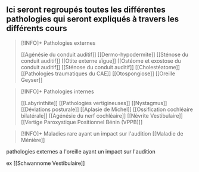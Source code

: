 ## __Ici seront regroupés toutes les différentes pathologies qui seront expliqués à travers les différents cours__


>[!INFO]+ Pathologies externes
>
>[[Agénésie du conduit auditif]]
>[[Dermo-hypodermite]]
>[[Sténose du conduit auditif]]
>[[Otite externe aïgue]]
>[[Ostéome et exostose du conduit auditif]]
>[[Sténose du conduit auditif]] 
>[[Cholestéatome]]
>[[Pathologies traumatiques du CAE]]
>[[Otospongiose]]
>[[Oreille Geyser]]
>

>[!INFO]+ Pathologies internes 
>
>[[Labyrinthite]]
>[[Pathologies vertigineuses]]
>[[Nystagmus]]
>[[Déviations posturale]]
>[[Aplasie de Michel]]
>[[Ossification cochléaire bilatérale]]
>[[Agénésie du nerf cochléaire]]
>[[Névrite Vestibulaire]]
>[[Vertige Paroxystique Positionnel Bénin (VPPB)]]

>[!INFO]+ Maladies rare ayant un impact sur l'audition 
>[[Maladie de Ménière]]
>
>



pathologies externes a l'oreille ayant un impact sur l'audition

ex [[Schwannome Vestibulaire]]
